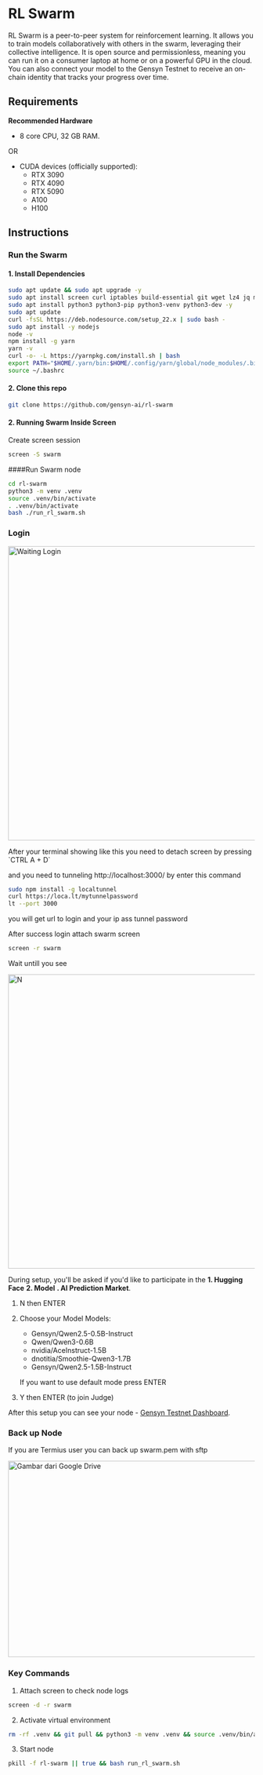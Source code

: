 # RL Swarm

RL Swarm is a peer-to-peer system for reinforcement learning. It allows you to train models collaboratively with others in the swarm, leveraging their collective intelligence. It is open source and permissionless, meaning you can run it on a consumer laptop at home or on a powerful GPU in the cloud. You can also connect your model to the Gensyn Testnet to receive an on-chain identity that tracks your progress over time.

## Requirements

**Recommended Hardware**

- 8 core CPU, 32 GB RAM.



OR

- CUDA devices (officially supported):
    - RTX 3090
    - RTX 4090
    - RTX 5090
    - A100
    - H100

## Instructions

### Run the Swarm

#### 1. Install Dependencies

```sh
sudo apt update && sudo apt upgrade -y
sudo apt install screen curl iptables build-essential git wget lz4 jq make gcc nano automake autoconf tmux htop nvme-cli libgbm1 pkg-config libssl-dev libleveldb-dev tar clang bsdmainutils ncdu unzip libleveldb-dev  -y
sudo apt install python3 python3-pip python3-venv python3-dev -y
sudo apt update
curl -fsSL https://deb.nodesource.com/setup_22.x | sudo bash -
sudo apt install -y nodejs
node -v
npm install -g yarn
yarn -v
curl -o- -L https://yarnpkg.com/install.sh | bash
export PATH="$HOME/.yarn/bin:$HOME/.config/yarn/global/node_modules/.bin:$PATH"
source ~/.bashrc
```

#### 2. Clone this repo

```sh
git clone https://github.com/gensyn-ai/rl-swarm
```

#### 2. Running Swarm Inside Screen

Create screen session

```sh
screen -S swarm
```

####Run Swarm node

```sh
cd rl-swarm
python3 -m venv .venv
source .venv/bin/activate
. .venv/bin/activate
bash ./run_rl_swarm.sh
```

### Login

<p align="left">
  <img src="https://drive.google.com/uc?export=view&id=1MH_CGdYOXEovDo6quBUIw_z53TwxKRTS" width="600" alt="Waiting Login">
</p>
After your terminal showing like this you need to detach screen by pressing `CTRL A + D`

and you need to tunneling http://localhost:3000/ by enter this command
```sh
sudo npm install -g localtunnel
curl https://loca.lt/mytunnelpassword
lt --port 3000
```
you will get url to login and your ip ass tunnel password

After success login attach swarm screen

```sh
screen -r swarm
```
Wait untill you see

<p align="left">
  <img src="https://drive.google.com/uc?export=view&id=13Ah-NvXGgjFvo_YwGPA-RDnK-up8_rcl" width="600" alt="N">
</p>

During setup, you'll be asked if you'd like to participate in the **1. Hugging Face** **2. Model** **. AI Prediction Market**.

1. N then ENTER
2. Choose your Model
   Models:
   - Gensyn/Qwen2.5-0.5B-Instruct
   - Qwen/Qwen3-0.6B
   - nvidia/AceInstruct-1.5B
   - dnotitia/Smoothie-Qwen3-1.7B
   - Gensyn/Qwen2.5-1.5B-Instruct

   If you want to use default mode press ENTER
3. Y then ENTER (to join Judge)

After this setup you can see your node - [Gensyn Testnet Dashboard](https://dashboard.gensyn.ai/).

### Back up Node

If you are Termius user you can back up swarm.pem with sftp

<p align="left">
  <img src="https://drive.google.com/uc?export=view&id=1pn6OXJ0c-0GbaDYTMOKfC1X_bZV2-4M8" width="600" height="400" alt="Gambar dari Google Drive">
</p>

### Key Commands

1. Attach screen to check node logs
```sh
screen -d -r swarm
```
2. Activate virtual environment
```sh
rm -rf .venv && git pull && python3 -m venv .venv && source .venv/bin/activate
```
3. Start node
```sh
pkill -f rl-swarm || true && bash run_rl_swarm.sh
```





